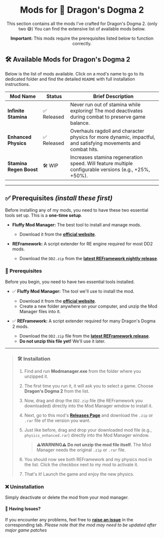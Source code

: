 <h1 align="center">Mods for 🐉 Dragon's Dogma 2</h1>

<p align="center">
  This section contains all the mods I've crafted for Dragon's Dogma 2. (only two 😅) You can find the extensive list of available mods below.
</p>
<p align="center">
  <strong>Important:</strong> This mods require the prerequisites listed below to function correctly.
</p>

## 🛠️ Available Mods for Dragon's Dogma 2

Below is the list of mods available. Click on a mod's name to go to its dedicated folder and find the detailed `README` with full installation instructions.

| Mod Name                                       | Status      | Brief Description                                                                                             |
| ---------------------------------------------- | ----------- | ------------------------------------------------------------------------------------------------------------- |
| **Infinite Stamina** | ✅ Released  | Never run out of stamina while exploring! The mod deactivates during combat to preserve game balance.         |
| **Enhanced Physics** | ✅ Released  | Overhauls ragdoll and character physics for more dynamic, impactful, and satisfying movements and combat hits. |
| **Stamina Regen Boost**| 🛠️ WIP       | Increases stamina regeneration speed. Will feature multiple configurable versions (e.g., +25%, +50%).        |

---

## ✅ Prerequisites *(install these first)*

Before installing any of my mods, you need to have these two essential tools set up. This is a **one-time setup**.

- **Fluffy Mod Manager:** The best tool to install and manage mods.
  - Download it from the **[official website](https://www.fluffyquack.com/)**.

- **REFramework:** A script extender for RE engine required for most DD2 mods.
  - Download the `DD2.zip` from the **[latest REFramework nightly release](https://github.com/praydog/REFramework-nightly/releases)**.


### 📝 Prerequisites

Before you begin, you need to have two essential tools installed.

- ✅ **Fluffy Mod Manager:** The tool we'll use to install the mod.
  - Download it from the **[official website](https://www.fluffyquack.com/)**.
  - Create a new folder anywhere on your computer, and unzip the Mod Manager files into it.

- ✅ **REFramework:** A script extender required for many Dragon's Dogma 2 mods.
  - Download the `DD2.zip` file from the **[latest REFramework release](https://github.com/praydog/REFramework-nightly/releases)**.
  - **Do not unzip this file yet!** We'll use it later.

---
> ### 🛠️ Installation
>
> 1. Find and run **Modmanager.exe** from the folder where you unzipped it.
>
> 2. The first time you run it, it will ask you to select a game. Choose **Dragon's Dogma 2** from the list.
>
> 3. Now, drag and drop the `DD2.zip` file (the REFramework you downloaded) directly into the Mod Manager window to install it.
>
> 4. Next, go to this mod's **[Releases Page](https://github.com/mauricios11/videogame_modding/releases/latest)** and download the `.zip` or `.rar` file of the version you want.
>
> 5. Just like before, drag and drop your downloaded mod file (e.g., `physics_enhanced.rar`) directly into the Mod Manager window.
>     > **⚠️WARNING⚠️ Do not unzip the mod file itself.** The Mod Manager needs the original `.zip` or `.rar` file.
>
> 6. You should now see both REFramework and my physics mod in the list. Click the checkbox next to my mod to activate it.
>
> 7. That's it! Launch the game and enjoy the new physics.

### ❌ Uninstallation
Simply deactivate or delete the mod from your mod manager.

#### 🤔 Having Issues?
If you encounter any problems, feel free to **[raise an issue](https://github.com/mauricios11/videogame_modding/issues)** in the corresponding tab. *Please note that the mod may need to be updated after major game patches*






